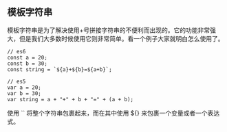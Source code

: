 ## 模板字符串

模板字符串是为了解决使用+号拼接字符串的不便利而出现的。它的功能非常强大，但是我们大多数时候使用它则非常简单。看一个例子大家就明白怎么使用了。

    // es6
    const a = 20;
    const b = 30;
    const string = `${a}+${b}=${a+b}`;

    // es5
    var a = 20;
    var b = 30;
    var string = a + "+" + b + "=" + (a + b);

使用 \`\` 将整个字符串包裹起来，而在其中使用 ${} 来包裹一个变量或者一个表达式。

